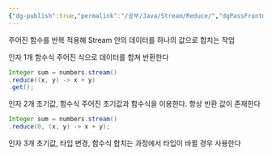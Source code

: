 ```yaml
---
{"dg-publish":true,"permalink":"/공부/Java/Stream/Reduce/","dgPassFrontmatter":true}
---
```



주어진 함수를 반복 적용해 Stream 안의 데이터를 하나의 값으로 합치는 작업

인자 1개 
함수식
주어진 식으로 데이터를 합쳐 반환한다
````java
Integer sum = numbers.stream()
.reduce((x, y) -> x + y)
.get();
````

인자 2개 
초기값, 함수식
주어진 초기값과 함수식을 이용한다. 항상 반환 값이 존재한다
````java
Integer sum = numbers.stream()
.reduce(0, (x, y) -> x + y);
````

인자 3개
초기값, 타입 변경, 함수식
합치는 과정에서 타입이 바뀔 경우 사용한다